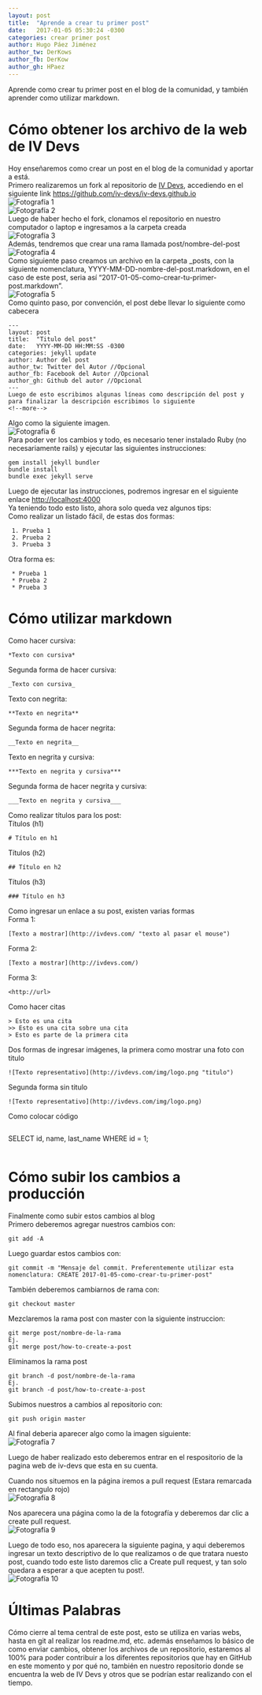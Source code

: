 ```yaml
---
layout: post
title:  "Aprende a crear tu primer post"
date:   2017-01-05 05:30:24 -0300
categories: crear primer post
author: Hugo Páez Jiménez
author_tw: DerKows
author_fb: DerKow
author_gh: HPaez
---
```

Aprende como crear tu primer post en el blog de la comunidad, y también aprender como utilizar markdown.

<!--more-->

# Cómo obtener los archivo de la web de IV Devs

Hoy enseñaremos como crear un post en el blog de la comunidad y aportar a está.  
Primero realizaremos un fork al repositorio de [IV Devs](http://iv-devs.github.io/), accediendo en el siguiente link <https://github.com/iv-devs/iv-devs.github.io>  
![Fotografía 1](http://image.prntscr.com/image/c32bbb03391d4d0ba708bd0cdc9abcad.png)  
![Fotografía 2](http://image.prntscr.com/image/da7b59b68cd2438b8b5896a029796f1c.png)  
Luego de haber hecho el fork, clonamos el repositorio en nuestro computador o laptop e ingresamos a la carpeta creada  
![Fotografía 3](http://image.prntscr.com/image/d701ab8478134d909b3a1ba4d7246bee.png)  
Además, tendremos que crear una rama llamada post/nombre-del-post  
![Fotografía 4](http://image.prntscr.com/image/e9d835a22f2648b782f7e921ad1a10a2.png)  
Como siguiente paso creamos un archivo en la carpeta _posts, con la siguiente nomenclatura, YYYY-MM-DD-nombre-del-post.markdown, en el caso de este post, seria así “2017-01-05-como-crear-tu-primer-post.markdown”.  
![Fotografía 5](http://image.prntscr.com/image/b0395bbb601749b0b1b32381b97847be.png)  
Como quinto paso, por convención, el post debe llevar lo siguiente como cabecera  
```
---
layout: post
title:  "Titulo del post"
date:   YYYY-MM-DD HH:MM:SS -0300
categories: jekyll update
author: Author del post
author_tw: Twitter del Autor //Opcional
author_fb: Facebook del Autor //Opcional
author_gh: Github del autor //Opcional
---
Luego de esto escribimos algunas líneas como descripción del post y para finalizar la descripción escribimos lo siguiente  
<!--more-->
```
Algo como la siguiente imagen.    
![Fotografía 6](http://image.prntscr.com/image/fc16c889cf38455a9c7119927026e51c.png)  
Para poder ver los cambios y todo, es necesario tener instalado Ruby (no necesariamente rails) y ejecutar las siguientes instrucciones:  
```
gem install jekyll bundler
bundle install
bundle exec jekyll serve
```
Luego de ejecutar las instrucciones, podremos ingresar en el siguiente enlace <http://localhost:4000>  
Ya teniendo todo esto listo, ahora solo queda vez algunos tips:  
Como realizar un listado fácil, de estas dos formas:  
```
 1. Prueba 1
 2. Prueba 2
 3. Prueba 3
```
Otra forma es:  
```
 * Prueba 1
 * Prueba 2
 * Prueba 3
```

# Cómo utilizar markdown

Como hacer cursiva:  
```
*Texto con cursiva*
```

Segunda forma de hacer cursiva:  
```
_Texto con cursiva_
```

Texto con negrita:  
```
**Texto en negrita**
```

Segunda forma de hacer negrita:  
```
__Texto en negrita__
```

Texto en negrita y cursiva:  
```
***Texto en negrita y cursiva***
```
Segunda forma de hacer negrita y cursiva:  
```
___Texto en negrita y cursiva___
```

Como realizar títulos para los post:  
Títulos (h1)  
```
# Título en h1
```
Títulos (h2)  
```
## Título en h2
```
Títulos (h3)  
```
### Título en h3
```

Como ingresar un enlace a su post, existen varias formas   
Forma 1:  
```
[Texto a mostrar](http://ivdevs.com/ "texto al pasar el mouse")
```
Forma 2:  
```
[Texto a mostrar](http://ivdevs.com/)
```
Forma 3:  
```
<http://url>
```

Como hacer citas  
```
> Esto es una cita
>> Esto es una cita sobre una cita
> Esto es parte de la primera cita
```
Dos formas de ingresar imágenes, la primera como mostrar una foto con titulo  
```
![Texto representativo](http://ivdevs.com/img/logo.png "titulo")
```

Segunda forma sin titulo  
```
![Texto representativo](http://ivdevs.com/img/logo.png)
```

Como colocar código
```
 ```
 SELECT id, name, last_name
 WHERE id = 1;
 ```
```

# Cómo subir los cambios a producción

Finalmente como subir estos cambios al blog  
Primero deberemos agregar nuestros cambios con:  
```
git add -A
```

Luego guardar estos cambios con:
```
git commit -m "Mensaje del commit. Preferentemente utilizar esta nomenclatura: CREATE 2017-01-05-como-crear-tu-primer-post"
```

También deberemos cambiarnos de rama con:
```
git checkout master
```

Mezclaremos la rama post con master con la siguiente instruccion:
```
git merge post/nombre-de-la-rama
Ej.
git merge post/how-to-create-a-post
```

Eliminamos la rama post
```
git branch -d post/nombre-de-la-rama
Ej.
git branch -d post/how-to-create-a-post
```

Subimos nuestros a cambios al repositorio con:
```
git push origin master
```

Al final deberia aparecer algo como la imagen siguiente:  
![Fotografía 7](http://image.prntscr.com/image/014f626a5de446faadf1d19ff3f03c4c.png)  

Luego de haber realizado esto deberemos entrar en el respositorio de la pagina web de iv-devs que esta en su cuenta.  

Cuando nos situemos en la página iremos a pull request (Estara remarcada en rectangulo rojo)  
![Fotografía 8](http://image.prntscr.com/image/097e09137645408a8b8088830796e66b.png)

Nos aparecera una página como la de la fotografía y deberemos dar clic a create pull request.  
![Fotografía 9](http://image.prntscr.com/image/ef4a2762e3504ab4941adb719d0b368a.png)

Luego de todo eso, nos aparecera la siguiente pagina, y aqui deberemos ingresar un texto descriptivo de lo que realizamos o de que tratara nuesto post, cuando todo este listo daremos clic a Create pull request, y tan solo quedara a esperar a que acepten tu post!.  
![Fotografía 10](http://image.prntscr.com/image/491d5058105943c293129ea2cde4ae24.png)

# Últimas Palabras

Cómo cierre al tema central de este post, esto se utiliza en varias webs, hasta en git al realizar los readme.md, etc. además enseñamos lo básico de como enviar cambios, obtener los archivos de un repositorio, estaremos al 100% para poder contribuir a los diferentes repositorios que hay en GitHub en este momento y por qué no, también en nuestro repositorio donde se encuentra la web de IV Devs y otros que se podrían estar realizando con el tiempo.